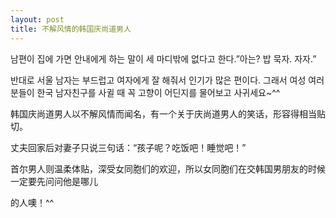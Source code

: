 ```yaml
---
layout: post
title: 不解风情的韩国庆尚道男人
---
```


남편이 집에 가면 안내에게 하는 말이 세 마디밖에 없다고 한다.”아는? 밥 묵자. 자자.”

반대로 서울 남자는 부드럽고 여자에게 잘 해줘서 인기가 많은 편이다. 그래서 여성 여러분들이 한국 남자친구를 사귈 때 꼭 고향이 어딘지를 물어보고 사귀세요~^^

韩国庆尚道男人以不解风情而闻名，有一个关于庆尚道男人的笑话，形容得相当贴切。

丈夫回家后对妻子只说三句话：“孩子呢？吃饭吧！睡觉吧！”

首尔男人则温柔体贴，深受女同胞们的欢迎，所以女同胞们在交韩国男朋友的时候一定要先问问他是哪儿

的人噢！^^ 
